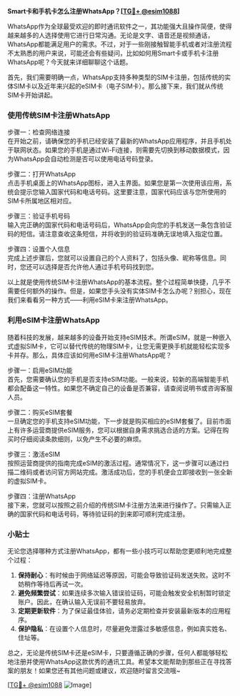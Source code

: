 **Smart卡和手机卡怎么注册WhatsApp？[[TG💪+ @esim1088](https://t.me/s/esim1088)]**

WhatsApp作为全球最受欢迎的即时通讯软件之一，其功能强大且操作简便，使得越来越多的人选择使用它进行日常沟通。无论是文字、语音还是视频通话，WhatsApp都能满足用户的需求。不过，对于一些刚接触智能手机或者对注册流程不太熟悉的用户来说，可能还会有些疑问，比如如何用Smart卡或手机卡注册WhatsApp呢？今天就来详细聊聊这个话题。

首先，我们需要明确一点，WhatsApp支持多种类型的SIM卡注册，包括传统的实体SIM卡以及近年来兴起的eSIM卡（电子SIM卡）。那么接下来，我们就从传统SIM卡开始讲起。

### 使用传统SIM卡注册WhatsApp

步骤一：检查网络连接  
在开始之前，请确保您的手机已经安装了最新的WhatsApp应用程序，并且手机处于联网状态。如果您的手机是通过Wi-Fi连接，则需要先切换到移动数据模式，因为WhatsApp会自动检测是否可以使用电话号码登录。

步骤二：打开WhatsApp  
点击手机桌面上的WhatsApp图标，进入主界面。如果您是第一次使用该应用，系统会提示您输入国家代码和电话号码。这里要注意，国家代码应该与您所使用的SIM卡所属地区相对应。

步骤三：验证手机号码  
输入完正确的国家代码和电话号码后，WhatsApp会向您的手机发送一条包含验证码的短信。请注意查收这条短信，并将收到的验证码准确无误地填入指定位置。

步骤四：设置个人信息  
完成上述步骤后，您就可以设置自己的个人资料了，包括头像、昵称等信息。同时，您还可以选择是否允许他人通过手机号码找到您。

以上就是使用传统SIM卡注册WhatsApp的基本流程。整个过程简单快捷，几乎不需要任何额外的操作。但是，如果您手头没有实体SIM卡怎么办呢？别担心，现在我们来看看另一种方式——利用eSIM卡来注册WhatsApp。

### 利用eSIM卡注册WhatsApp

随着科技的发展，越来越多的设备开始支持eSIM技术。所谓eSIM，就是一种嵌入式虚拟SIM卡，它可以替代传统的物理SIM卡，让您无需更换手机就能轻松实现多卡并存。那么，具体应该如何用eSIM卡注册WhatsApp呢？

步骤一：启用eSIM功能  
首先，您需要确认您的手机是否支持eSIM功能。一般来说，较新的高端智能手机都会配备这一特性。如果您不确定自己的设备是否兼容，请查阅说明书或咨询客服人员。

步骤二：购买eSIM套餐  
一旦确定您的手机支持eSIM功能，下一步就是购买相应的eSIM套餐了。目前市面上有许多运营商提供eSIM服务，您可以根据自身需求挑选合适的方案。记得在购买时仔细阅读条款细则，以免产生不必要的麻烦。

步骤三：激活eSIM  
按照运营商提供的指南完成eSIM的激活过程。通常情况下，这一步骤可以通过扫描二维码或者访问官方网站完成。激活成功后，您的手机便会立即接收到一张全新的虚拟SIM卡。

步骤四：注册WhatsApp  
接下来，您就可以按照之前介绍的传统SIM卡注册方法来进行操作了。只需输入正确的国家代码和电话号码，等待验证码的到来即可顺利完成注册。

### 小贴士

无论您选择哪种方式注册WhatsApp，都有一些小技巧可以帮助您更顺利地完成整个过程：

1. **保持耐心**：有时候由于网络延迟等原因，可能会导致验证码发送失败。这时不妨稍作等待后再试一次。
2. **避免频繁尝试**：如果连续多次输入错误验证码，可能会触发安全机制暂时锁定账户。因此，在确认输入无误前不要轻易放弃。
3. **定期更新软件**：为了保证最佳体验，请务必定期检查并安装最新版本的应用程序。
4. **保护隐私**：在设置个人信息时，尽量避免泄露过多敏感信息，例如真实姓名、住址等。

总之，无论是传统SIM卡还是eSIM卡，只要遵循正确的步骤，任何人都能够轻松地注册并使用WhatsApp这款优秀的通讯工具。希望本文能帮助到那些正在寻找答案的朋友！如果您还有其他问题或建议，欢迎随时留言交流哦~

[[TG💪+ @esim1088](https://t.me/s/esim1088) ![Image](https://i.postimg.cc/4NQfJmqS/Snipaste-2025-05-13-00-14-12.png)]